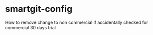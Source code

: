 # smartgit-config
How to remove change to non commercial if accidentally checked for commercial 30 days trial
